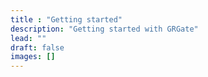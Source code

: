 ```yaml
---
title : "Getting started"
description: "Getting started with GRGate"
lead: ""
draft: false
images: []
---
```

